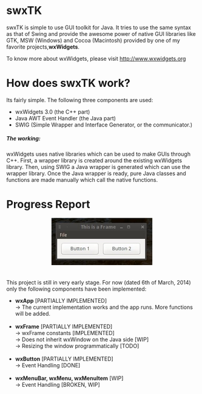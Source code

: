 <h1>swxTK</h1>
<p>
swxTK is simple to use GUI toolkit for Java. It tries to use the same syntax as that of Swing and provide the awesome power of native GUI libraries like GTK, MSW (Windows) and Cocoa (Macintosh) provided by one of my favorite projects,<b>wxWidgets</b>.
</p>

<p>
To know more about wxWidgets, please visit <a href="http://www.wxwidgets.org">http://www.wxwidgets.org</a>
</p>

<h1>How does swxTK work?</h1>
Its fairly simple. The following three components are used:
<ul>
<li>wxWidgets 3.0 (the C++ part)</li>
<li>Java AWT Event Handler (the Java part)</li>
<li>SWIG (Simple Wrapper and Interface Generator, or the communicator.)</li>
</ul>

<h5>The working:</h5>
wxWidgets uses native libraries which can be used to make GUIs through C++. First, a wrapper library is created around the existing wxWidgets library. Then, using SWIG a Java wrapper is generated which can use the wrapper library. Once the Java wrapper is ready, pure Java classes and functions are made manually which call the native functions. 

<h1>Progress Report</h1>
<center><img src="screenshots/frame.jpeg"/></center><br /><br />
This project is still in very early stage. For now (dated 6th of March, 2014) only the following components have been implemented:
<ul>
<li><b>wxApp</b> [PARTIALLY IMPLEMENTED]</li>
→ The current implementation works and the app runs. More functions will be added.<br /><br />
<li><b>wxFrame</b> [PARTIALLY IMPLEMENTED]</li>
→ wxFrame constants [IMPLEMENTED]<br />
→ Does not inherit wxWindow on the Java side [WIP]<br />
→ Resizing the window programmatically [TODO]<br /><br />

<li><b>wxButton</b> [PARTIALLY IMPLEMENTED]</li>
→ Event Handling [DONE]<br /><br />
<li><b>wxMenuBar, wxMenu, wxMenuItem</b> [WIP]</li>
→ Event Handling [BROKEN, WIP]<br />
  <br /><br />


</ul>
